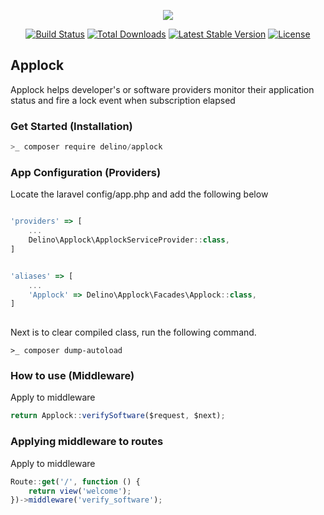 <p align="center"><img src="https://laravel.com/assets/img/components/logo-laravel.svg"></p>

<p align="center">
<a href="https://travis-ci.org/laravel/framework"><img src="https://travis-ci.org/laravel/framework.svg" alt="Build Status"></a>
<a href="https://packagist.org/packages/laravel/framework"><img src="https://poser.pugx.org/laravel/framework/d/total.svg" alt="Total Downloads"></a>
<a href="https://packagist.org/packages/laravel/framework"><img src="https://poser.pugx.org/laravel/framework/v/stable.svg" alt="Latest Stable Version"></a>
<a href="https://packagist.org/packages/laravel/framework"><img src="https://poser.pugx.org/laravel/framework/license.svg" alt="License"></a>
</p>

## Applock
Applock helps developer's or software providers monitor their application status and fire a lock event when subscription elapsed

### Get Started (Installation)
```javascript
>_ composer require delino/applock
```

### App Configuration (Providers)
Locate the laravel config/app.php and add the following below
```javascript

'providers' => [
	...
	Delino\Applock\ApplockServiceProvider::class,
]


'aliases' => [
	...
	'Applock' => Delino\Applock\Facades\Applock::class,
]
	
```

Next is to clear compiled class, run the following command.
``` 
>_ composer dump-autoload
```

### How to use (Middleware)
Apply to middleware
```javascript
return Applock::verifySoftware($request, $next);
```

### Applying middleware to routes
Apply to middleware
```javascript
Route::get('/', function () {
    return view('welcome');
})->middleware('verify_software');

```
